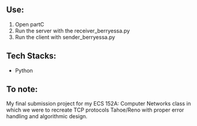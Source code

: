 ## Use:
1. Open partC
2. Run the server with the receiver_berryessa.py
3. Run the client with sender_berryessa.py

## Tech Stacks:
- Python

## To note:
My final submission project for my ECS 152A: Computer Networks class in which we were to recreate TCP protocols Tahoe/Reno with proper error handling and algorithmic design.
